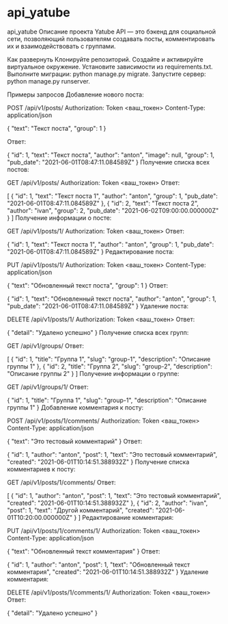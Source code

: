 # api_yatube
api_yatube
Описание проекта
Yatube API — это бэкенд для социальной сети, позволяющий пользователям создавать посты, комментировать их и взаимодействовать с группами.

Как развернуть
Клонируйте репозиторий.
Создайте и активируйте виртуальное окружение.
Установите зависимости из requirements.txt.
Выполните миграции: python manage.py migrate.
Запустите сервер: python manage.py runserver.

Примеры запросов
Добавление нового поста:

POST /api/v1/posts/
Authorization: Token <ваш_токен>
Content-Type: application/json

{
    "text": "Текст поста",
    "group": 1
}

Ответ:

{
    "id": 1,
    "text": "Текст поста",
    "author": "anton",
    "image": null,
    "group": 1,
    "pub_date": "2021-06-01T08:47:11.084589Z"
}
Получение списка всех постов:

GET /api/v1/posts/
Authorization: Token <ваш_токен>
Ответ:

[
    {
        "id": 1,
        "text": "Текст поста 1",
        "author": "anton",
        "group": 1,
        "pub_date": "2021-06-01T08:47:11.084589Z"
    },
    {
        "id": 2,
        "text": "Текст поста 2",
        "author": "ivan",
        "group": 2,
        "pub_date": "2021-06-02T09:00:00.000000Z"
    }
]
Получение информации о посте:

GET /api/v1/posts/1/
Authorization: Token <ваш_токен>
Ответ:

{
    "id": 1,
    "text": "Текст поста 1",
    "author": "anton",
    "group": 1,
    "pub_date": "2021-06-01T08:47:11.084589Z"
}
Редактирование поста:

PUT /api/v1/posts/1/
Authorization: Token <ваш_токен>
Content-Type: application/json

{
    "text": "Обновленный текст поста",
    "group": 1
}
Ответ:

{
    "id": 1,
    "text": "Обновленный текст поста",
    "author": "anton",
    "group": 1,
    "pub_date": "2021-06-01T08:47:11.084589Z"
}
Удаление поста:

DELETE /api/v1/posts/1/
Authorization: Token <ваш_токен>
Ответ:

{
    "detail": "Удалено успешно"
}
Получение списка всех групп:

GET /api/v1/groups/
Ответ:

[
    {
        "id": 1,
        "title": "Группа 1",
        "slug": "group-1",
        "description": "Описание группы 1"
    },
    {
        "id": 2,
        "title": "Группа 2",
        "slug": "group-2",
        "description": "Описание группы 2"
    }
]
Получение информации о группе:

GET /api/v1/groups/1/
Ответ:

{
    "id": 1,
    "title": "Группа 1",
    "slug": "group-1",
    "description": "Описание группы 1"
}
Добавление комментария к посту:

POST /api/v1/posts/1/comments/
Authorization: Token <ваш_токен>
Content-Type: application/json

{
    "text": "Это тестовый комментарий"
}
Ответ:

{
    "id": 1,
    "author": "anton",
    "post": 1,
    "text": "Это тестовый комментарий",
    "created": "2021-06-01T10:14:51.388932Z"
}
Получение списка комментариев к посту:

GET /api/v1/posts/1/comments/
Ответ:

[
    {
        "id": 1,
        "author": "anton",
        "post": 1,
        "text": "Это тестовый комментарий",
        "created": "2021-06-01T10:14:51.388932Z"
    },
    {
        "id": 2,
        "author": "ivan",
        "post": 1,
        "text": "Другой комментарий",
        "created": "2021-06-01T10:20:00.000000Z"
    }
]
Редактирование комментария:

PUT /api/v1/posts/1/comments/1/
Authorization: Token <ваш_токен>
Content-Type: application/json

{
    "text": "Обновленный текст комментария"
}
Ответ:

{
    "id": 1,
    "author": "anton",
    "post": 1,
    "text": "Обновленный текст комментария",
    "created": "2021-06-01T10:14:51.388932Z"
}
Удаление комментария:

DELETE /api/v1/posts/1/comments/1/
Authorization: Token <ваш_токен>
Ответ:

{
    "detail": "Удалено успешно"
}